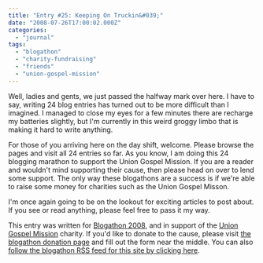 ```yaml
---
title: "Entry #25: Keeping On Truckin&#039;"
date: "2008-07-26T17:00:02.000Z"
categories: 
  - "journal"
tags: 
  - "blogathon"
  - "charity-fundraising"
  - "friends"
  - "union-gospel-mission"
---
```


Well, ladies and gents, we just passed the halfway mark over here. I have to say, writing 24 blog entries has turned out to be more difficult than I imagined. I managed to close my eyes for a few minutes there are recharge my batteries slightly, but I'm currently in this weird groggy limbo that is making it hard to write anything.

For those of you arriving here on the day shift, welcome. Please browse the pages and visit all 24 entries so far. As you know, I am doing this 24 blogging marathon to support the Union Gospel Mission. If you are a reader and wouldn't mind supporting their cause, then please head on over to lend some support. The only way these blogathons are a success is if we're able to raise some money for charities such as the Union Gospel Misson.

I'm once again going to be on the lookout for exciting articles to post about. If you see or read anything, please feel free to pass it my way.

This entry was written for [Blogathon 2008](http://www.migratorynerd.com/tag/blogathon), and in support of the [Union Gospel Mission](http://ugm.ca) charity. If you'd like to donate to the cause, please visit [the blogathon donation page](http://miss604.com/blogathon) and fill out the form near the middle. You can also [follow the blogathon RSS feed for this site by clicking here](http://www.migratorynerd.com/tag/blogathon/feed).
